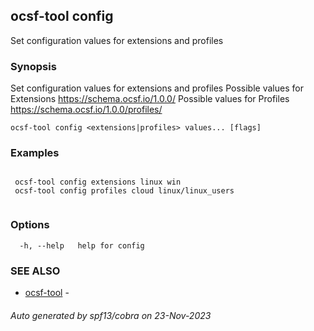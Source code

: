 ## ocsf-tool config

Set configuration values for extensions and profiles

### Synopsis


 Set configuration values for extensions and profiles
 Possible values for Extensions https://schema.ocsf.io/1.0.0/
 Possible values for Profiles https://schema.ocsf.io/1.0.0/profiles/
	

```
ocsf-tool config <extensions|profiles> values... [flags]
```

### Examples

```

 ocsf-tool config extensions linux win
 ocsf-tool config profiles cloud linux/linux_users
	
```

### Options

```
  -h, --help   help for config
```

### SEE ALSO

* [ocsf-tool](ocsf-tool.md)	 - 

###### Auto generated by spf13/cobra on 23-Nov-2023
